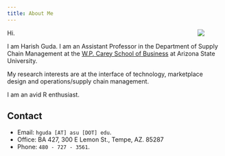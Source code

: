 ```yaml
---
title: About Me
---
```


[<img src="/index-files/harish-guda-2017.jpg" style="max-width:30%;min-width:60px;float:right;" />](https://harishguda.me/about/)


Hi. 

I am Harish Guda. I am an Assistant Professor in the Department of Supply Chain Management at the [W.P. Carey School of Business](https://wpcarey.asu.edu) at Arizona State University. 

My research interests are at the interface of technology, marketplace design and operations/supply chain management. 

I am an avid R enthusiast. 

## Contact

- Email: `hguda [AT] asu [DOT] edu`.
- Office: BA 427, 300 E Lemon St., Tempe, AZ. 85287
- Phone: `480 - 727 - 3561`.
